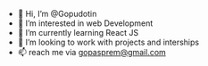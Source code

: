 - 👋 Hi, I’m @Gopudotin
- 👀 I’m interested in web Development
- 🌱 I’m currently learning React JS
- 💞️ I’m looking to work with projects and interships
- 📫 reach me via gopasprem@gmail.com

<!---
Gopudotin/Gopudotin is a ✨ special ✨ repository because its `README.md` (this file) appears on your GitHub profile.
You can click the Preview link to take a look at your changes.
--->
